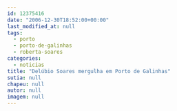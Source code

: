 ```yaml
---
id: 12375416
date: "2006-12-30T18:52:00+00:00"
last_modified_at: null
tags:
  - porto
  - porto-de-galinhas
  - roberta-soares
categories:
  - noticias
title: "Delúbio Soares mergulha em Porto de Galinhas"
sutia: null
chapeu: null
autor: null
imagem: null
---
```

<p> </p>
